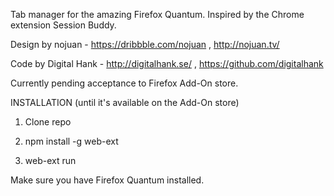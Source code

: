Tab manager for the amazing Firefox Quantum.
Inspired by the Chrome extension Session Buddy.

Design by nojuan - https://dribbble.com/nojuan , http://nojuan.tv/

Code by Digital Hank - http://digitalhank.se/ , https://github.com/digitalhank

Currently pending acceptance to Firefox Add-On store.

INSTALLATION (until it's available on the Add-On store)

1. Clone repo

2. npm install -g web-ext

3. web-ext run

Make sure you have Firefox Quantum installed.
